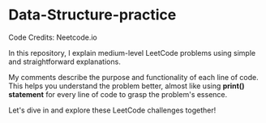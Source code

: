 # Data-Structure-practice

Code
Credits: Neetcode.io

In this repository, I explain medium-level LeetCode problems using simple and straightforward explanations.

My comments describe the purpose and functionality of each line of code. This helps you understand the problem better, almost like using **print() statement** for every line of code to grasp the problem's essence. 

Let's dive in and explore these LeetCode challenges together! 
